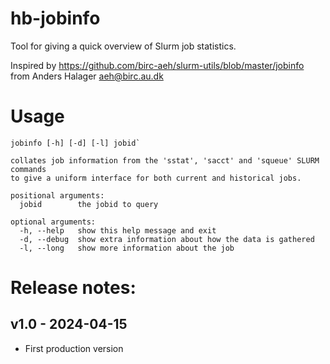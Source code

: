 # hb-jobinfo
Tool for giving a quick overview of Slurm job statistics.

Inspired by https://github.com/birc-aeh/slurm-utils/blob/master/jobinfo
from Anders Halager  <aeh@birc.au.dk>

# Usage

```
jobinfo [-h] [-d] [-l] jobid`

collates job information from the 'sstat', 'sacct' and 'squeue' SLURM commands
to give a uniform interface for both current and historical jobs.

positional arguments:
  jobid        the jobid to query

optional arguments:
  -h, --help   show this help message and exit
  -d, --debug  show extra information about how the data is gathered
  -l, --long   show more information about the job
```

# Release notes:

## v1.0 - 2024-04-15

* First production version
